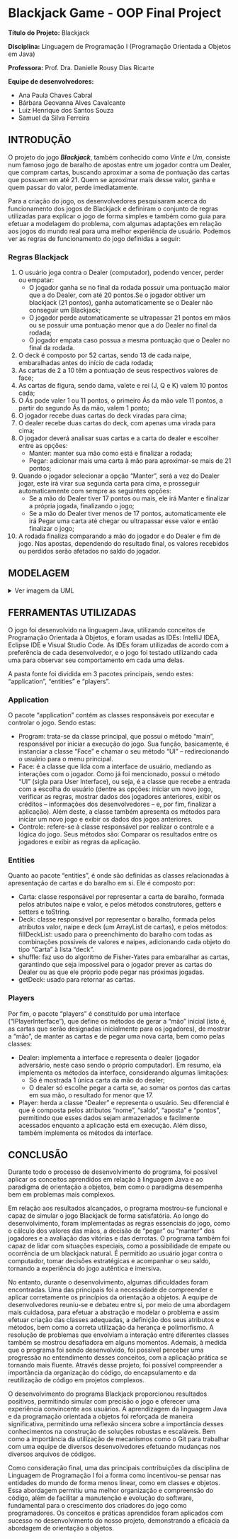 # Blackjack Game - OOP Final Project

**Título do Projeto:** Blackjack

**Disciplina:** Linguagem de Programação I (Programação Orientada a Objetos em Java)

**Professora:** Prof. Dra. Danielle Rousy Dias Ricarte

**Equipe de desenvolvedores:**
- Ana Paula Chaves Cabral
- Bárbara Geovanna Alves Cavalcante
- Luiz Henrique dos Santos Souza
- Samuel da Silva Ferreira


## INTRODUÇÃO

O projeto do jogo ***Blackjack***, também conhecido como *Vinte e Um*, consiste num famoso jogo de baralho de apostas entre um jogador contra um Dealer, que compram cartas, buscando aproximar a soma de pontuação das cartas que possuem em até 21. Quem se aproximar mais desse valor, ganha e quem passar do valor, perde imediatamente.

Para a criação do jogo, os desenvolvedores pesquisaram acerca do funcionamento dos jogos de Blackjack e definiram o conjunto de regras utilizadas para explicar o jogo de forma simples e também como guia para efetuar a modelagem do problema, com algumas adaptações em relação aos jogos do mundo real para uma melhor experiência de usuário. Podemos ver as regras de funcionamento do jogo definidas a seguir: 

### Regras Blackjack

1. O usuário joga contra o Dealer (computador), podendo vencer, perder ou empatar:
    - O jogador ganha se no final da rodada possuir uma pontuação maior que a do Dealer, com até 20 pontos.Se o jogador obtiver um blackjack (21 pontos), ganha automaticamente se o Dealer não conseguir um Blackjack;
    - O jogador perde automaticamente se ultrapassar 21 pontos em mãos ou se possuir uma pontuação menor que a do Dealer no final da rodada;
    - O jogador empata caso possua a mesma pontuação que o Dealer no final da rodada.
2. O deck é composto por 52 cartas, sendo 13 de cada naipe, embaralhadas antes do início de cada rodada;
3. As cartas de 2 a 10 têm a pontuação de seus respectivos valores de face;
4. As cartas de figura, sendo dama, valete e rei (J, Q e K) valem 10 pontos cada;
5. O Ás pode valer 1 ou 11 pontos, o primeiro Ás da mão vale 11 pontos, a partir do segundo Ás da mão, valem 1 ponto;
6. O jogador recebe duas cartas do deck viradas para cima;
7. O dealer recebe duas cartas do deck, com apenas uma virada para cima;
8. O jogador deverá analisar suas cartas e a carta do dealer e escolher entre as opções: 
    - Manter: manter sua mão como está e finalizar a rodada; 
    - Pegar: adicionar mais uma carta à mão para aproximar-se mais de 21 pontos; 
9. Quando o jogador selecionar a opção “Manter”, será a vez do Dealer jogar, este irá virar sua segunda carta para cima, e prosseguir automaticamente com sempre as seguintes opções: 
    - Se a mão do Dealer tiver 17 pontos ou mais, ele irá Manter e finalizar a própria jogada, finalizando o jogo; 
    - Se a mão do Dealer tiver menos de 17 pontos, automaticamente ele irá Pegar uma carta até chegar ou ultrapassar esse valor e então finalizar o jogo; 
10. A rodada finaliza comparando a mão do jogador e do Dealer e fim de jogo. Nas apostas, dependendo do resultado final, os valores recebidos ou perdidos serão afetados no saldo do jogador.


## MODELAGEM

<details>
<summary>Ver imagem da UML</summary>
  
![UML BLACKJACK](https://github.com/barbara-gacavalcante/blackjack/assets/95313202/53cc9bfb-d852-42e6-bb75-b56be9d8ad74 "UML do Blackjack")

</details>


## FERRAMENTAS UTILIZADAS

O jogo foi desenvolvido na linguagem Java, utilizando conceitos de Programação Orientada à Objetos, e foram usadas as IDEs: IntelliJ IDEA, Eclipse IDE e Visual Studio Code. As IDEs foram utilizadas de acordo com a preferência de cada desenvolvedor, e o jogo foi testado utilizando cada uma para observar seu comportamento em cada uma delas.

A pasta fonte foi dividida em 3 pacotes principais, sendo estes: “application”, “entities” e “players”. 

### Application

O pacote “application” contém as classes responsáveis por executar e controlar o jogo. Sendo estas:
- Program: trata-se da classe principal, que possui o método “main”, responsável por iniciar a execução do jogo. Sua função, basicamente, é instanciar a classe “Face” e chamar o seu método “UI” – redirecionando o usuário para o menu principal.
- Face: é a classe que lida com a interface de usuário, mediando as interações com o jogador. Como já foi mencionado, possui o método “UI” (sigla para User Interface), ou seja, é a classe que recebe a entrada com a escolha do usuário (dentre as opções: iniciar um novo jogo, verificar as regras, mostrar dados dos jogadores anteriores, exibir os créditos – informações dos desenvolvedores – e, por fim, finalizar a aplicação). Além deste, a classe também apresenta os métodos para iniciar um novo jogo e exibir os dados dos jogos anteriores.
- Controle: refere-se à classe responsável por realizar o controle e a lógica do jogo. Seus métodos são: Comparar os resultados entre os jogadores e exibir as regras da aplicação.

### Entities

Quanto ao pacote “entities”, é onde são definidas as classes relacionadas à apresentação de cartas e do baralho em si. Ele é composto por:

- Carta: classe responsável por representar a carta de baralho, formada pelos atributos naipe e valor, e pelos métodos construtores, getters e setters e toString.
- Deck: classe responsável por representar o baralho, formada pelos atributos valor, naipe e deck (um ArrayList de cartas), e pelos métodos:
fillDeckList: usado para o preenchimento do baralho com todas as combinações possíveis de valores e naipes, adicionando cada objeto do tipo “Carta” à lista “deck”.
- shuffle: faz uso do algoritmo de Fisher-Yates para embaralhar as cartas, garantindo que seja impossível para o jogador prever as cartas do Dealer ou as que ele próprio pode pegar nas próximas jogadas.
- getDeck: usado para retornar as cartas.

### Players

Por fim, o pacote “players” é constituído por uma interface (“IPlayerInterface”), que define os métodos de gerar a “mão” inicial (isto é, as cartas que serão designadas inicialmente para os jogadores), de mostrar a “mão”, de manter as cartas e de pegar uma nova carta, bem como pelas classes:

- Dealer: implementa a interface e representa o dealer (jogador adversário, neste caso sendo o próprio computador). Em resumo, ela implementa os métodos da interface, considerando algumas limitações:  
    - Só é mostrada 1 única carta da mão do dealer;  
    - O dealer só escolhe pegar a carta se, ao somar os pontos das cartas em sua mão, o resultado for menor que 17.
- Player: herda a classe “Dealer” e representa o usuário. Seu diferencial é que é composta pelos atributos “nome”, “saldo”, “aposta” e “pontos”, permitindo que esses dados sejam armazenados e facilmente acessados enquanto a aplicação está em execução. Além disso, também implementa os métodos da interface.


## CONCLUSÃO

Durante todo o processo de desenvolvimento do programa, foi possível aplicar os conceitos aprendidos em relação à linguagem Java e ao paradigma de orientação a objetos, bem como o paradigma desempenha bem em problemas mais complexos.

Em relação aos resultados alcançados, o programa mostrou-se funcional e capaz de simular o jogo Blackjack de forma satisfatória. Ao longo do desenvolvimento, foram implementadas as regras essenciais do jogo, como o cálculo dos valores das mãos, a decisão de “pegar” ou “manter” dos jogadores e a avaliação das vitórias e das derrotas. O programa também foi capaz de lidar com situações especiais, como a possibilidade de empate ou ocorrência de um blackjack natural. É permitido ao usuário jogar contra o computador, tomar decisões estratégicas e acompanhar o seu saldo, tornando a experiência do jogo autêntica e imersiva.

No entanto, durante o desenvolvimento, algumas dificuldades foram encontradas. Uma das principais foi a necessidade de compreender e aplicar corretamente os princípios da orientação a objetos. A equipe de desenvolvedores reuniu-se e debateu entre si, por meio de uma abordagem mais cuidadosa, para efetuar a abstração e modelar o problema e assim efetuar criação das classes adequadas, a definição dos seus atributos e métodos, bem como a correta utilização da herança e polimorfismo. A resolução de problemas que envolviam a interação entre diferentes classes também se mostrou desafiadora em alguns momentos. Ademais, à medida que o programa foi sendo desenvolvido, foi possível perceber uma progressão no entendimento desses conceitos, com a aplicação prática se tornando mais fluente. Através desse projeto, foi possível compreender a importância da organização do código, do encapsulamento e da reutilização de código em projetos complexos.

O desenvolvimento do programa Blackjack proporcionou resultados positivos, permitindo simular com precisão o jogo e oferecer uma experiência convincente aos usuários. A aprendizagem da linguagem Java e da programação orientada a objetos foi reforçada de maneira significativa, permitindo uma reflexão sincera sobre a importância desses conhecimentos na construção de soluções robustas e escaláveis. Bem como a importância da utilização de mecanismos como o Git para trabalhar com uma equipe de diversos desenvolvedores efetuando mudanças nos diversos arquivos de códigos.

Como consideração final, uma das principais contribuições da disciplina de Linguagem de Programação I foi a forma como incentivou-se pensar nas entidades do mundo de forma menos linear, como em classes e objetos. Essa abordagem permitiu uma melhor organização e compreensão do código, além de facilitar a manutenção e evolução do software, fundamental para o crescimento dos criadores do jogo como programadores. Os conceitos e práticas aprendidos foram aplicados com sucesso no desenvolvimento do nosso projeto, demonstrando a eficácia da abordagem de orientação a objetos.

